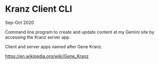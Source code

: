 # Kranz Client CLI

Sep-Oct 2020

Command line program to create and update content at my Gemini site by accessing the Kranz server app.

Client and server apps named after Gene Kranz.

<https://en.wikipedia.org/wiki/Gene_Kranz>

